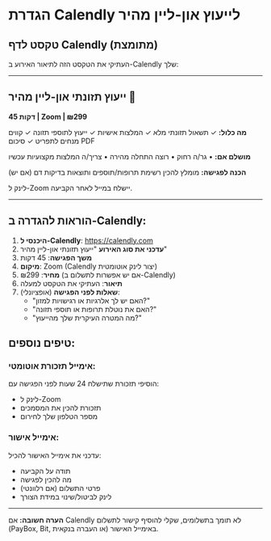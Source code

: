 # הגדרת Calendly לייעוץ און-ליין מהיר

## טקסט לדף Calendly (מתומצת)

העתיקי את הטקסט הזה לתיאור האירוע ב-Calendly שלך:

---

## ייעוץ תזונתי און-ליין מהיר 💚

**45 דקות | Zoom | ₪299**

**מה כלול:**
✓ תשאול תזונתי מלא
✓ המלצות אישיות
✓ ייעוץ לתוספי תזונה
✓ קווים מנחים לתפריט
✓ סיכום PDF

**מושלם אם:**
• גר/ה רחוק
• רוצה התחלה מהירה
• צריך/ה המלצות מקצועיות עכשיו

**הכנה לפגישה:**
מומלץ להכין רשימת תרופות/תוספים ותוצאות בדיקות דם (אם יש)

לינק ל-Zoom יישלח במייל לאחר הקביעה.

---

## הוראות להגדרה ב-Calendly:

1. **היכנסי ל-Calendly**: https://calendly.com
2. **עדכני את סוג האירוע** "ייעוץ תזונתי און-ליין מהיר"
3. **משך הפגישה**: 45 דקות
4. **מיקום**: Zoom (Calendly יצור לינק אוטומטית)
5. **מחיר**: ₪299 (אם יש אפשרות לתשלום ב-Calendly)
6. **תיאור**: העתיקי את הטקסט למעלה
7. **שאלות לפני הפגישה** (אופציונלי):
   - "האם יש לך אלרגיות או רגישויות למזון?"
   - "האם את נוטלת תרופות או תוספי תזונה?"
   - "מה המטרה העיקרית שלך מהייעוץ?"

## טיפים נוספים:

### אימייל תזכורת אוטומטי:
הוסיפי תזכורת שתישלח 24 שעות לפני הפגישה עם:
- לינק ל-Zoom
- תזכורת להכין את המסמכים
- מספר הטלפון שלך לחירום

### אימייל אישור:
עדכני את אימייל האישור להכיל:
- תודה על הקביעה
- מה להכין לפגישה
- פרטי התשלום (אם רלוונטי)
- לינק לביטול/שינוי במידת הצורך

---

**הערה חשובה:** 
אם Calendly לא תומך בתשלומים, שקלי להוסיף קישור לתשלום (PayBox, Bit, או העברה בנקאית) באימייל האישור.
